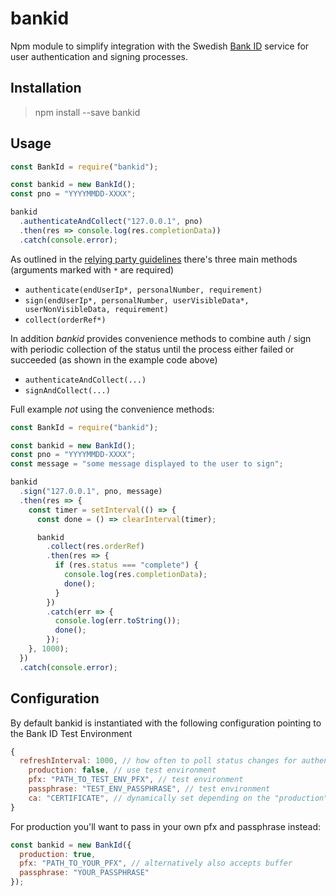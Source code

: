 # bankid

Npm module to simplify integration with the Swedish [Bank ID](https://www.bankid.com/en/) service for user authentication and signing processes.

## Installation

> npm install --save bankid

## Usage

```javascript
const BankId = require("bankid");

const bankid = new BankId();
const pno = "YYYYMMDD-XXXX";

bankid
  .authenticateAndCollect("127.0.0.1", pno)
  .then(res => console.log(res.completionData))
  .catch(console.error);
```

As outlined in the [relying party guidelines](https://www.bankid.com/assets/bankid/rp/bankid-relying-party-guidelines-v2.13.pdf) there's three main methods (arguments marked with `*` are required)

- `authenticate(endUserIp*, personalNumber, requirement)`
- `sign(endUserIp*, personalNumber, userVisibleData*, userNonVisibleData, requirement)`
- `collect(orderRef*)`

In addition _bankid_ provides convenience methods to combine auth / sign with periodic collection of the status until the process either failed or succeeded (as shown in the example code above)

- `authenticateAndCollect(...)`
- `signAndCollect(...)`

Full example _not_ using the convenience methods:

```javascript
const BankId = require("bankid");

const bankid = new BankId();
const pno = "YYYYMMDD-XXXX";
const message = "some message displayed to the user to sign";

bankid
  .sign("127.0.0.1", pno, message)
  .then(res => {
    const timer = setInterval(() => {
      const done = () => clearInterval(timer);

      bankid
        .collect(res.orderRef)
        .then(res => {
          if (res.status === "complete") {
            console.log(res.completionData);
            done();
          }
        })
        .catch(err => {
          console.log(err.toString());
          done();
        });
    }, 1000);
  })
  .catch(console.error);
```

## Configuration

By default bankid is instantiated with the following configuration pointing to the Bank ID Test Environment

```javascript
{
  refreshInterval: 1000, // how often to poll status changes for authenticateAndCollect and signAndCollect
	production: false, // use test environment
	pfx: "PATH_TO_TEST_ENV_PFX", // test environment
	passphrase: "TEST_ENV_PASSPHRASE", // test environment
	ca: "CERTIFICATE", // dynamically set depending on the "production" setting unless explicitely provided
}
```

For production you'll want to pass in your own pfx and passphrase instead:

```javascript
const bankid = new BankId({
  production: true,
  pfx: "PATH_TO_YOUR_PFX", // alternatively also accepts buffer
  passphrase: "YOUR_PASSPHRASE"
});
```
